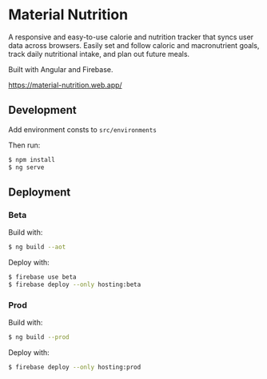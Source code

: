# Material Nutrition
A responsive and easy-to-use calorie and nutrition tracker that syncs user data across browsers. Easily set and follow caloric and macronutrient goals, track daily nutritional intake, and plan out future meals. 

Built with Angular and Firebase.

https://material-nutrition.web.app/

## Development

Add environment consts to `src/environments` 

Then run:
```bash
$ npm install
$ ng serve
```

## Deployment

### Beta

Build with:
```bash
$ ng build --aot
```

Deploy with:
```bash
$ firebase use beta
$ firebase deploy --only hosting:beta
```

### Prod

Build with:
```bash
$ ng build --prod
```

Deploy with:
```bash
$ firebase deploy --only hosting:prod

